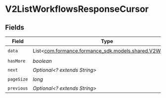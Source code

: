 # V2ListWorkflowsResponseCursor


## Fields

| Field                                                                                         | Type                                                                                          | Required                                                                                      | Description                                                                                   | Example                                                                                       |
| --------------------------------------------------------------------------------------------- | --------------------------------------------------------------------------------------------- | --------------------------------------------------------------------------------------------- | --------------------------------------------------------------------------------------------- | --------------------------------------------------------------------------------------------- |
| `data`                                                                                        | List<[com.formance.formance_sdk.models.shared.V2Workflow](../../models/shared/V2Workflow.md)> | :heavy_check_mark:                                                                            | N/A                                                                                           |                                                                                               |
| `hasMore`                                                                                     | *boolean*                                                                                     | :heavy_check_mark:                                                                            | N/A                                                                                           | false                                                                                         |
| `next`                                                                                        | *Optional<? extends String>*                                                                  | :heavy_minus_sign:                                                                            | N/A                                                                                           |                                                                                               |
| `pageSize`                                                                                    | *long*                                                                                        | :heavy_check_mark:                                                                            | N/A                                                                                           | 15                                                                                            |
| `previous`                                                                                    | *Optional<? extends String>*                                                                  | :heavy_minus_sign:                                                                            | N/A                                                                                           | YXVsdCBhbmQgYSBtYXhpbXVtIG1heF9yZXN1bHRzLol=                                                  |